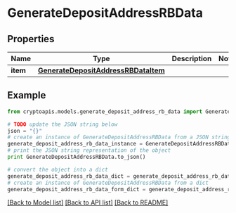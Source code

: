 # GenerateDepositAddressRBData


## Properties
Name | Type | Description | Notes
------------ | ------------- | ------------- | -------------
**item** | [**GenerateDepositAddressRBDataItem**](GenerateDepositAddressRBDataItem.md) |  | 

## Example

```python
from cryptoapis.models.generate_deposit_address_rb_data import GenerateDepositAddressRBData

# TODO update the JSON string below
json = "{}"
# create an instance of GenerateDepositAddressRBData from a JSON string
generate_deposit_address_rb_data_instance = GenerateDepositAddressRBData.from_json(json)
# print the JSON string representation of the object
print GenerateDepositAddressRBData.to_json()

# convert the object into a dict
generate_deposit_address_rb_data_dict = generate_deposit_address_rb_data_instance.to_dict()
# create an instance of GenerateDepositAddressRBData from a dict
generate_deposit_address_rb_data_form_dict = generate_deposit_address_rb_data.from_dict(generate_deposit_address_rb_data_dict)
```
[[Back to Model list]](../README.md#documentation-for-models) [[Back to API list]](../README.md#documentation-for-api-endpoints) [[Back to README]](../README.md)


